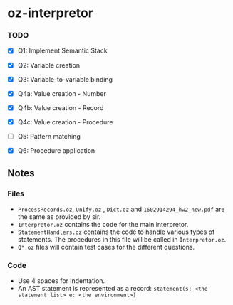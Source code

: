# oz-interpretor

### TODO
 - [x] Q1: Implement Semantic Stack
 - [x] Q2: Variable creation
 - [x] Q3: Variable-to-variable binding
 - [x] Q4a: Value creation - Number
 - [x] Q4b: Value creation - Record
 - [x] Q4c: Value creation - Procedure
 - [ ] Q5: Pattern matching
 - [x] Q6: Procedure application


## Notes

### Files
 - `ProcessRecords.oz`, `Unify.oz` , `Dict.oz` and `1602914294_hw2_new.pdf` are the same as provided by sir.
 - `Interpretor.oz` contains the code for the main interpretor.
 - `StatementHandlers.oz` contains the code to handle various types of statements. The procedures in this file will be called in `Interpretor.oz`.
 - `Q*.oz` files will contain test cases for the different questions.

### Code
 - Use 4 spaces for indentation.
 - An AST statement is represented as a record: `statement(s: <the statement list> e: <the environment>)`
